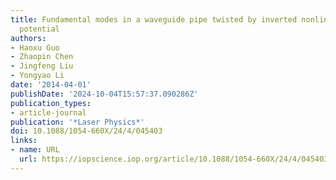 ```yaml
---
title: Fundamental modes in a waveguide pipe twisted by inverted nonlinear double-well
  potential
authors:
- Haoxu Guo
- Zhaopin Chen
- Jingfeng Liu
- Yongyao Li
date: '2014-04-01'
publishDate: '2024-10-04T15:57:37.090286Z'
publication_types:
- article-journal
publication: '*Laser Physics*'
doi: 10.1088/1054-660X/24/4/045403
links:
- name: URL
  url: https://iopscience.iop.org/article/10.1088/1054-660X/24/4/045403
---
```

